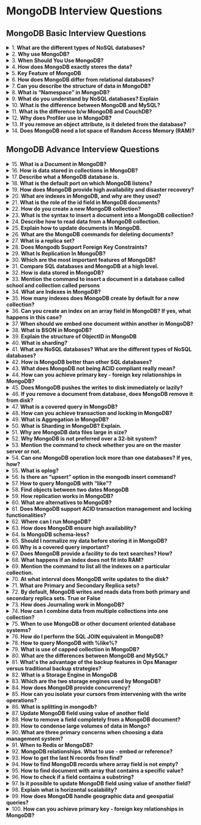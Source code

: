 # MongoDB Interview Questions

## MongoDB Basic Interview Questions


<details>
<summary>
1.<b> What are the different types of NoSQL databases?</b>
</summary>

**NoSQL** is a non-relational DBMS, that does not require a fixed schema, avoids joins, and is easy to scale. The purpose of using a NoSQL database is for distributed data stores with humongous data storage needs. NoSQL is used for Big data and real-time web apps.

**Types of NoSQL Databases:**

1. Document databases
2. Key-value stores
3. Column-oriented databases
4. Graph databases




1. **Document databases:**

A document database stores data in JSON, BSON , or XML documents. In a document database, documents can be nested. Particular elements can be indexed for faster querying.

Documents can be stored and retrieved in a form that is much closer to the data objects used in applications, which means less translation is required to use the data in an application. SQL data must often be assembled and disassembled when moving back and forth between applications and storage.

**Example**: Amazon SimpleDB, CouchDB, MongoDB, Riak, Lotus Notes are popular Document originated DBMS systems.


2. **Key-value Stores**:

Data is stored in key/value pairs. It is designed in such a way to handle lots of data and heavy load. Key-value pair storage databases store data as a hash table where each key is unique, and the value can be a JSON, BLOB(Binary Large Objects), string, etc.

**Example**: of key-value stores are Redis, Voldemort, Riak, and Amazon's DynamoDB.



3. **Column-Oriented Databases**:

Column-oriented databases work on columns and are based on BigTable paper by Google. Every column is treated separately. The values of single column databases are stored contiguously.

They deliver high performance on aggregation queries like SUM, COUNT, AVG, MIN, etc. as the data is readily available in a column.

**Example**: Column-based NoSQL databases are widely used to manage data warehouses, business intelligence, CRM, Library card catalogs, HBase, Cassandra, HBase, Hypertable are examples of a column-based database.


4. **Graph Databases**:

A graph type database stores entities as well the relations amongst those entities. The entity is stored as a node with the relationship as edges. An edge gives a relationship between nodes. Every node and edge has a unique identifier.

Compared to a relational database where tables are loosely connected, a Graph database is a multi-relational in nature. Traversing relationships as fast as they are already captured into the DB, and there is no need to calculate them.

Graph base databases mostly used for social networks, logistics, spatial data.

**Example**: Neo4J, Infinite Graph, OrientDB, FlockDB are some popular graph-based databases.
</details>


<details>
<summary>
2.<b> Why use MongoDB?</b>
</summary>

As a document database, MongoDB makes it easy for developers to store structured or unstructured data. It uses a JSON-like format to store documents. This format directly maps to native objects in most modern programming languages, making it a natural choice for developers, as they don’t need to think about normalizing data. MongoDB can also handle high volume and can scale both vertically or horizontally to accommodate large data loads.
</details>

<details>
<summary>
3.<b> When Should You Use MongoDB?</b>
</summary>

1. Integrating large amounts of diverse data
2. Describing complex data structures that evolve
3. Delivering data in high-performance applications
4. Supporting hybrid and multi-cloud applications
5. Supporting agile development and collaboration
</details>

<details>
<summary>
4.<b> How does MongoDB exactly stores the data?</b>
</summary>

In MongoDB, records are stored as documents in compressed BSON files. The documents can be retrieved directly in JSON format, which has many benefits:

1. It is a natural form to store data.
2. It is human-readable.
3. Structured and unstructured information can be stored in the same document.
4. You can nest JSON to store complex data objects.
5. JSON has a flexible and dynamic schema, so adding fields or leaving a field out is not a problem.
6. Documents map to objects in most popular programming languages.
Most developers find it easy to work with JSON because it is a simple and powerful way to describe and store data.
</details>


<details>
<summary>
5.<b> Key Feature of MongoDB</b>
</summary>

**Key Features**

1. **Flexible Data Model**

 - Employs JSON-like documents (BSON format), facilitating complex data representation, deep nesting, and array structures.
- Provides dynamic schema support, allowing on-the-fly data definition and data types.
- Permits multi-document transactions within a replica set (group of nodes). Sharding extends this to support large distributed systems.

2. **Indexed Queries**
- Offers extensive indexing capabilities, such as single and multi-field support, text, geospatial, and TTL (Time to Live) Indexes for data expiration.
- Gives developers the tools needed to design and optimize query performance.

3. **High Availability & Horizontal Scalability**
- Uses replica sets for data redundancy, ensuring auto-failover in the event of a primary node failure.
- Adopts sharding to distribute data across clusters, facilitating horizontal scaling for large datasets or high-throughput requirements.

4. **Advanced Querying**
- Engages in ad-hoc querying, making it easy to explore and analyze data.
- Provides aggregation pipeline, empowering users to modify and combine data, akin to SQL GROUP BY.
- Specialized query tools like Map-Reduce and Text Search cater to distinctive data processing needs.
5. **Embedded Data Management**
- Encourages a rich, document-based data model where you can embed related data within a single structure.
- This denormalization can enhance read performance and data retrieval simplicity.

6. Rich Tool Suite
- Further augmented by several desktop and web-supported clients, MongoDB Atlas offers a seamless and unified experience for database management.
- Web-based MongoDB Compass handles query optimization and schema design.

**Code Sample: Data Interaction with MongoDB**
Here is the Python code:


```jsx harmony 
from pymongo import MongoClient

client = MongoClient()  # Connects to default address and port
db = client.get_database('mydatabase')

# Insert a record
collection = db.get_collection('mycollection')
inserted_id = collection.insert_one({'key1': 'value1', 'key2': 'value2'}).inserted_id

# Query records
for record in collection.find({'key1': 'value1'}):
    print(record)

# Update record
update_result = collection.update_one({'_id': inserted_id}, {'$set': {'key2': 'new_value'}})
print(f"Modified {update_result.modified_count} records")

# Delete record
delete_result = collection.delete_one({'key1': 'value1'})
print(f"Deleted {delete_result.deleted_count} records")

```
</details>


<details>
<summary>
6.<b> How does MongoDB differ from relational databases?</b>
</summary>

While both MongoDB and relational databases handle data, they do so in fundamentally different ways. Let's explore the key distinctions.


1. **Data Model**

**Relational Databases**
- Use tables with predefined schemas that enforce relationships and data types.
- Often use normalization techniques to minimize data redundancy.

**MongoDB**
- Stores data as flexible, schema-less sets of key-value pairs inside documents.
- Relationships can be represented through embedded documents or referencing via keys, providing more granular control and allowing for a more natural representation of real-world data.

2. **Data Integrity**

**Relational Databases**
- Rely on ACID transactions to ensure data consistency.

**MongoDB**

- Offers ACID guarantees at the document level, though transactions across multiple documents happen within the same cluster to ensure consistency.
- Provides multi-document transactions for more complex operations.

3. **Query Language**

**Relational Databases**

- Use SQL, a declarative query language.

**MongoDB**
- Employs JSON-like queries, which are imperative and resemble the structure of the data it operates on.

4. **Scalability**

**Relational Databases**
- Traditionally use a vertical scaling approach, featuring limits on a single server's resources such as CPU, storage, and memory.
**MongoDB**
- Designed for horizontal scaling, making it easier to handle larger datasets and heavier loads by distributing data across multiple servers. This scalability also supports cloud-based setups.

5. **Performance**

**Relational Databases**
- Can handle complex queries efficiently but might require multiple joins, potentially degrading performance.

**MongoDB**
- Optimized for quick CRUD operations and can efficiently handle large volumes of read and write requests.

6. **Indexing**

**Relational Databases**
- Tables can have a multitude of indexes, which can be a mix of clustered, non-clustered, unique, or composite.

**MongoDB**
- Collections can have several indexes, including single field, compound, and multi-key indexes.

7. **Data Joins**
**Relational Databases**
- Use joins to merge related data from different tables during a query, ensuring data integrity.
**MongoDB**
- Offers embedded documents and manual reference to achieve similar results, but multi-collection joins have performance and scalability considerations.
</details>


<details>
<summary>
7.<b> Can you describe the structure of data in MongoDB?</b>
</summary>

In **MongoDB**, data units are organized into **collections**, which group related `documents`. Each document corresponds to a single record and maps to fields or `key-value pairs.`

**JSON-Like Format**
Data in MongoDB is stored using a `BSON` (Binary JSON) format that can handle a maximum depth of 100 levels. This means a BSON object or element can be a document consisting of up to 100 sub-elements, such as fields or values.

Example: **Nested Document**
Here is a nested document:


```jsx harmony 
{
  "_id": "123",
  "title": "My Blog Post",
  "author": {
    "name": "John Doe",
    "bio": "Tech enthusiast"
  },
  "comments": [
    {
      "user": "Alice",
      "text": "Great post"
    },
    {
      "user": "Bob",
      "text": "A bit lengthy!"
    }
  ]
}

```

In the example above, the "author" field is an embedded document (or sub-document), and the "comments" field is an array of documents.

**Key Features**

**Ad-Hoc Schema:** Documents in a collection don't need to have the same fields, providing schema flexibility.

**Atomicity at the Document Level**: The ACID properties (Atomicity, Consistency, Isolation, Durability) of a transaction, which guarantee that the modifications are successful or unsuccessful as a unit of work.

**Index Support**: Increases query performance.

**Support for Embedded Data**: You can nest documents and arrays.

**Reference Resolution**: It allows for processing references across documents. If a referenced document is modified or deleted, any reference to it from another document also needs to be updated or deleted in a multi-step atomic operation.

**Sharding and Replication**: For horizontal scaling and high availability.


**Data Model Considerations**

**One-to-One**: Typically achieved with embedded documents.

**One-to-Many (Parent-Child)**: This can be modelled using embedded documents in the parent.

**One-to-Many (Referenced)**: Achieved through referencing, where several documents contain a field referencing a single document. For better efficiency with frequent updates, consider referencing.

**Many-to-Many**: Modeled similarly to "One-to-Many" relationships.

`You should avoid using`  “repeatable patterns”, such as storing data in separate arrays or collections, to ensure smooth data manipulation and effective query operations.

For example, using separate collections for similar types of data based on a category like "users" and "admins" instead of a single "roles" array with multiple documents.

The above best practice example prevents `data redundancy` and ensures `consistency` between similar documents. Redundant storage or separating non-redundant data can lead to inconsistencies and increase the effort required for maintenance.
</details>


<details>
<summary>
8.<b> What is “Namespace” in MongoDB?</b>
</summary>

MongoDB stores BSON (Binary Interchange and Structure Object Notation) objects in the collection. The concatenation of the collection name and database name is called a namespace
</details>


<details>
<summary>
9.<b>  What do you understand by NoSQL databases? Explain</b>
</summary>

At the present time, the internet is loaded with big data, big users, big complexity etc. and also becoming more complex day by day. NoSQL is answer of all these problems; It is not a traditional database management system, not even a relational database management system (RDBMS). NoSQL stands for “Not Only SQL”. NoSQL is a type of database that can handle and sort all type of unstructured, messy and complicated data. It is just a new way to think about the database.

</details>


<details>
<summary>
10.<b> What is the difference between MongoDB and MySQL? </b>
</summary>
Although MongoDB and MySQL both are free and open source databases, there is a lot of difference between them in the term of data representation, relationship, transaction, querying data, schema design and definition, performance speed, normalization and many more. To compare MySQL with MongoDB is like a comparison between Relational and Non-relational databases.

</details>


<details>
<summary>
11.<b> What is the difference b/w MongoDB and CouchDB?</b>
</summary>

MongoDB and CouchDB both are the great example of open source NoSQL database. Both are document oriented databases. Although both stores data but there is a lot of difference between them in terms of implementation of their data models, interfaces, object storage and replication methods etc.
</details>


<details>
<summary>
12.<b> Why does Profiler use in MongoDB?</b>
</summary>

MongoDB uses a database profiler to perform characteristics of each operation against the database. You can use a profiler to find queries and write operations

</details>


<details>
<summary>
13.<b>  If you remove an object attribute, is it deleted from the database?</b>
</summary>

 Yes, it be. Remove the attribute and then re-save () the object.
</details>



<details>
<summary>
14.<b> Does MongoDB need a lot space of Random Access Memory (RAM)?</b>
</summary>

No. MongoDB can be run on small free space of RAM
</details>

## MongoDB Advance Interview Questions

<details>
<summary>
15.<b> What is a Document in MongoDB?</b>
</summary>

In MongoDB, a `document` is the basic data storage unit. It's a JSON-like structure that stores data in key-value pairs known as fields.

**Document Structure**

Each document:

- Is a top-level entity, analogous to a row in a relational database.
- Is composed of field-and-value pairs, where the value can be a variety of data types, including arrays or sub-documents.
- Has a unique _id or primary key that is indexed for fast lookups.

Here is the document structure:


```jsx harmony 
{
  "_id": 1,
  "name": "John Doe",
  "age": 30,
  "email": "john.doe@email.com",
  "address": {
    "city": "Example",
    "zip": "12345"
  },
  "hobbies": ["golf", "reading"]
}

```

**Collections**
Documents are grouped into `collections`. Each collection acts as a container with a unique namespace within a database. Collections don't enforce a predefined schema, which allows for flexibility in data modeling.

**Key Advantages**

1. **Flexibility**: Documents can be tailored to the specific data needs of the application without adherence to a rigid schema.

2. **Data Locality**: Related data, like a user's profile and their posts, can be stored in one document, enhancing performance by minimizing lookups.

3. **JSON Familiarity**: Documents, being JSON-like, enable easier transitions between application objects and database entities.

4. **Indexing**: Fields within documents can be indexed, streamlining search operations.

5. **Transaction Support**: Modern versions of MongoDB offer ACID-compliant, multi-document transactions that ensure data consistency.

**Example Use Case**
Consider an online library. Instead of having separate tables for users, books, and checkouts as in a relational database, you could store all the pertinent data about a user, including their checked-out books, in a `single document` within a `users` collection:


```jsx harmony 
{
  "_id": 1,
  "name": "John Doe",
  "email": "john.doe@email.com",
  "address": { "city": "Example", "zip": "12345" },
  "checkedOutBooks": [
    { "bookId": 101, "dueDate": "2022-02-28" },
    { "bookId": 204, "dueDate": "2022-03-15" }
  ]
}

```


This approach enables swift retrieval of all pertinent user information in one go.

**Considerations**

**Atomicity**: While single-document operations are atomic by default in MongoDB, transactions and atomicity guarantee apply to multi-document operations primarily.
**Size Limitations**: Documents can't exceed 16MB in size. In most cases, this limit should not be a practical concern.

</details>


<details>
<summary>
16.<b> How is data stored in collections in MongoDB?</b>
</summary>

In **MongoDB**, data is stored in `types of collections`, ensuring flexibility and efficiency in data modeling.

**Collection Basics**

- Collections are the primary data storage structures in MongoDB, akin to tables in relational databases.
- They are schema-less, meaning that documents within a collection can have varying structures. This offers superior flexibility, while still allowing for structure validation through the use of JSON schema.
**Documents**

- Documents serve as the unit of data storage in MongoDB. These are akin to rows in relational databases or objects in languages such as JavaScript.
- Documents are represented in BSON (Binary JSON) format, a binary representation closely mirroring JSON's attribute-value data model.

**Data Organization Hierarchy**

- Data in MongoDB is organized in a hierarchical structure, with each database having one or more collections, each of which stores multiple documents, all of which can possess distinct structures.

**Key Data Principles**
- MongoDB collections are designed to optimize data access rather than just serving as containers.
- To maximize efficiency, it's crucial to design collections that cater to common query patterns.

**Types of Database Collections**

- By understanding the nuances of each collection type, you can better customize your MongoDB system to cater to specific use-cases and performance requirements.
###### AJAX Comments

- To effectively and iteratively store and manage comments, the AJAX Comments feature is engineered to provide a blend of flexibility and ease of access.
- It leverages JSON-like documents and the native power of MongoDB, such as rich indexing for efficient interactions.
###### Newsfeed Posts

- Tailored for sequential, feed-like content, such as posts from a social media platform or a messaging app.
- It benefits greatly from the ordered nature of BSON documents, making sure newer posts are easy to fetch.
###### User Profiles

- Focusing on user-defined, diverse, and possibly unstructured details, the User Profile collection is an ideal repository for self-descriptive user profiles.
- The flexibility of schema allows for comprehensive storage with minimal overhead.

###### Metadata

- For persistent and global configurations, the Metadata collection provides a secure space to cache system information.
###### Product Catalog

- Bolsters browsing and shopping activities by housing consistent, structured details related to products or services on offer.
- This attention to consistency helps in easy data retrieval and optimized user experiences.

###### Logging
- Ideally suited to record system interactions and debugging info, the Logging collection maintains an organized trail of system activity, nurturing a culture of informed decision-making.

</details>

<details>
<summary>
17.<b> Describe what a MongoDB database is.</b>
</summary>

A `MongoDB database` is a document-oriented, NoSQL database consisting of collections, each of which in turn comprise documents.

**Core Concepts**

1. **Collection**
A collection is a grouping of MongoDB documents. A collection is the equivalent of a table in a relational database.
Advantages of Using Collections:

**Flexibility**: Each document in a collection can have its own set of fields. Structural changes are easier to manage than in traditional, rigid SQL tables.
**Scalability**: Collections can be distributed across multiple servers or clusters to handle large data volumes.

2. **Document**
Synonymous with a record, a `document` is the main data storage unit in MongoDB. It is a set of key-value pairs.

- Key: The field name
- Value: The data

**Document-Key Pairs**:
- Each document maintains a unique ID, known as the object ID which is autogenerated. This ensures every document is distinct.
- Unlike SQL databases where each row of a table follows the same schema, a document can be more fluid, accommodating fields as required.
Considerations When Choosing the Level of Normalization:

**Optimized Reads**: Normalization into separate collections may be beneficial if there are large amounts of data that might not always have to be fetched.

**Batch Inserts and Updates**: Denormalization often leads to simpler write operations. If there will be a lot of changes or inserts, denormalization can be more efficient.

**Atomicity**: When data that belongs together is split into different collections, ensuring atomicity can become difficult.

3. **Field**
A `field` is a single piece of data within a document. It's synonymous with a database column.

**Field Type**: MongoDB supports multiple field types, including arrays.

**Limit on Nested Fields**: Documents can be nested, which is like being able to have sub-documents within a main document. However, there is a depth limitation: you can't embed documents endlessly.

**Schema**
MongoDB is often regarded as `schema-less`, but a more accurate description is that it's `flexible`. While documents within a single collection can have different fields, a robust schema design process is still essential.

Adapting to Evolving Schemas:

**Versioning**: Managed schema changes and versioning in the application layer.

**Schema Validation**: Introduced in MongoDB 3.2, this feature allows for the application of structural rules to documents.

**Education and Training**: Properly educating developers on the use of a database can minimize potential misuse of its flexibility.

**Use of Techniques to Ensure Data Integrity**: Techniques such as double-entry bookkeeping can assure data accuracy, especially when dealing with multiple, occasionally outdated records.

**M**odeling vs. Tuning Approaches
**Normalization**: Seeks to reduce redundancy and improve data consistency.

**Denormalization**: Emphasizes performance gains. Redundancies are knowingly introduced for optimized and rapid reads.

**Use Cases Dictate**: Neither is definitively superior; their suitability depends on the specific use case.


</details>


<details>
<summary>
18.<b> What is the default port on which MongoDB listens?</b>
</summary>

The default `port number` for MongoDB is `27017`. While it is possible to run multiple instances of MongoDB on the same machine, each instance must have its unique port number to ensure they don't conflict.
</details>


<details>
<summary>
19.<b> How does MongoDB provide high availability and disaster recovery?</b>
</summary>

`MongoDB` ensures high availability and disaster recovery through a robust data architecture and a distributed system model. It integrates various mechanisms to maintain data integrity, uptime assurances, and data redundancy.

**Key Components**

1. **Replica Sets**: These are clusters of MongoDB nodes that use automatic failover to maintain data consistency.

2. **WiredTiger Storage Engine**: It powers numerous features including data durability, in-memory storage, and compression.

3. **Oplog**: Short for "operations log", it records all write operations in an append-only manner.

4. **Write Concerns**: These are rules that determine the level of acknowledgment required for write operations.

5. **Read Preferences**: They define which nodes in a cluster can satisfy read operations.

6. **Data Centers**: Hardware resilience can be achieved by distributing nodes across multiple data centers.

7. **Backups and Restores**: MongoDB offers built-in mechanisms to backup and restore data, further aiding in disaster recovery.

8. **Monitoring Tools**: For performance tracking and potential issue detection.

9. **Technology Agnostic**: Can deploy on multi-cloud, hybrid and on-premises architectures.

**Data Recovery Modes**

1. **Restore**: Achieved through the backup of data when the config server is the only component that is active and accurate. This method doesn't consider data changes made after the backup was captured.

2. **Oplog Replays**: This involves using oplogs that track changes, ensuring that even after a cluster restart, any missed transactions are reinstated.

3. **Snapshotting**: It is a consistent snapshot of data across the nodes in the replica set.

**Code Example: Write Concerns and Oplog**
Here is the Python code:

```jsx harmony
# Import the MongoClient class from pymongo.
from pymongo import MongoClient

# Establish connection to the MongoDB server using MongoClient.
client = MongoClient('mongodb://localhost:27017/')

# Assign the test database to a variable
db = client.test

# Assign the collection within the test database to a variable
collection = db.test_collection

# Insert a document into the collection and set the write concern to 'majority'
result = collection.insert_one({'test_key': 'test_value'}, write_concern={'w': 'majority'})

# Fetch the oplog entry associated with the insert operation.
oplog_cursor = db.local.oplog.rs.find({'ns': 'test.test_collection', 'op': 'i'})

# Access the result and compare the count to ensure the operation was recorded in the oplog.
operation_count = oplog_cursor.count()
```
**Recommendations**
- Employ consistent and comprehensive backup strategies in conjunction with multi-faceted recovery plans.

</details>


<details>
<summary>
20.<b> What are indexes in MongoDB, and why are they used?</b>
</summary>

`Indexes` are employed in `MongoDB` to optimize database queries by providing faster access to data. Without indexes, MongoDB performs full collection scans.

**Common Types of Indexes in MongoDB**

- **Single Field Index**: The most basic form of index.
- **Compound Index**: Generated across multiple fields; used for queries involving these fields.
- **Multikey Index**: Specially designed for arrays or embedded documents.

Batch Insert Operations on an Indexed Collection Describe any performance bottlenecks you anticipate.

- **Text Index**: Suited for text searches, often leveraging stemming and stop words.
Unique Explain in which situations it's beneficial to manage a unique index. Discard icon GEO Index Describe the purpose of this index type and the type of queries it can optimize.

- **TTL (Time-to-Live) Index**: Deletes documents after a specified duration, suitable for logs and cached data.

**Common Performance Bottlenecks with Indexes**
**Index Overuse**: Too many indexes can degrade write performance.

**Index Size**: Larger indexes consume more RAM and might slow down read and write operations.

**Index Inefficiency**: Inaccurate or non-selective index usage can render them ineffective.

**Write Penalties**: Indexes incur an overhead during writes, impacting their efficiency in write-heavy systems.

**Index Maintenance**: Regular maintenance, like rebuilding or reorganizing indexes, is often necessary.

**Workload Misalignment**: An index might not be beneficial if it's not aligned with the actual query workload.

Make sure to keep the indexes required and remove any unnecessary ones.
</details>


<details>
<summary>
21.<b> What is the role of the id field in MongoDB documents?</b>
</summary>

The `_id` Field in MongoDB serves as a `primary key` and provides several key functionalities:

**Uniqueness Guarantee**: Each document must have a unique `_id`, which ensures data integrity.

**Automatic Indexing**: Automated indexing based on `_id` enhances query efficiency.

**Inherent Timestamp**: The _id can have an embedded timestamp, useful for time-based operations.

For instance, with an `ObjectId`, the first 8 characters represent a 4 byte timestamp:

timestamp = substr(ObjectId,0,8)

**Concurrency Control**: If multiple write operations with the same `_id` occur simultaneously, MongoDB uses a technique called `last-write wins` to manage the conflict:

The document with the most recent `_id` value, or timestamp if using an ObjectId, supersedes the others.

**Modify and Return**: When executing an operation to insert a new document or find & modify an existing one, you can request to return the modified document and its `_id`.

**ObjectId vs. Custom _id**
While MongoDB provides **automatic ObjectId** generation, documents can also use custom values.

**Custom Representations**: Unleash flexibility by using custom strings, numbers, or other valid BSON types for the _id field.

**Controlled Uniformity**: Design your own _id strategy to align with data, such as employing natural keys for documents originating from specific, external sources.

**Migrate with Care**: Once an application is live, altering the structure can be intricate. Transition plans are vital for a seamless shift.

**Custom Indexing**: Managing an index on a uniquely generated custom _id turns the data into a compact, high-throughput structure.

**Schema Design and the _id Field**
The choice between automatic ObjectId and custom `_id` values links back to the `intended data model, data access patterns`, and specific `domain requirements`.

While using the automatic ObjectId brings about benefits like `ease of use` and `embedded timestamp`, custom `_id` generation provides finer control and helps in scenarios where a specific data structure is favored or where external data sources need to be integrated.
</details>


<details>
<summary>
22.<b>  How do you create a new MongoDB collection?</b>
</summary>

The process for creating a new collection in MongoDB is simple and instantaneous.

**Benefits of Instantaneous Creation**
- MongoDB collections are schemaless, leading to immediate collection creation.
- Document structure and content drive schema design.
- No predefined schema requirements allow for dynamic, evolving data models.

**Steps to Create a Collection**

1. **Select the Database**: Ensure you are connected to the intended database for the collection's creation. Switch to the desired database using use in the mongo shell or select the database programmatically in your driver's API.

2. **Perform a Write Operation**: The new collection is created the moment you execute a write operation such as insert, update, or save.

3. **Check Collection Existence (Optional)**: While not necessary for the creation process, you can verify the collection is created using the listCollections method.


</details>


<details>
<summary>
23.<b> What is the syntax to insert a document into a MongoDB collection?</b>
</summary>

To `insert a document` into a **MongoDB collection**, you can use the `insertOne()` method, which accepts the document as an argument:

```jsx harmony 
db.collectionName.insertOne({
  key1: "value1",
  key2: 2,
  key3: [1, 2, 3],
  key4: { nestedKey: "nestedValue" }
});

```

Alternatively, you can use the `insertOne()` method, supply an array of documents with `insertMany()`:

```jsx harmony 

db.collectionName.insertMany([
  { key: "value1" },
  { key: "value2" }
]);
```
</details>


<details>
<summary>
24.<b>  Describe how to read data from a MongoDB collection.</b>
</summary>

To `read` data from a `MongoDB collection`, you use the `find` method with various options for querying and data manipulation.

**Key Methods**

**find**(filter, projection): Retrieves documents based on filter conditions. You can specify which fields to include or exclude in the result (projection).
**findOne**(filter, projection): Similar to find but retrieves only the first matching document.
**distinct**(field, filter): Returns a list of distinct values for a specific field, optionally filtered.

**Query Operators**
- **Comparison**: $eq, $gt, $lt, $in, $nin, etc.
- **Logical**: $and, $or, $not, $nor, etc.
- **Element**: $exists, $type
- **Evaluation**: $regex, $mod, $text
- **Geospatial**: $geoNear, $geoWithin, etc.

**Aggregation**
MongoDB also provides the `aggregation framework` for complex operations, using a pipeline of various stages like `match`, `group`, `sort`, `limit`, etc.

**Example: Basic Find Query**
Here is a Python code:

```jsx harmony 

import pymongo

client = pymongo.MongoClient("mongodb://localhost:27017/")
db = client["mydatabase"]
collection = db["mycollection"]

# Retrieve all documents
all_documents = collection.find()

# Alternatively, you can iterate through the cursor:
for doc in all_documents:
    print(doc)
```

**Example: Querying with Filters**
Here is a Python code:

```jsx harmony 
# Let's say we have the following documents in the collection:
# [{
#    "name": "John",
#    "age": 30,
#    "country": "USA"
#  },
#  {
#    "name": "Jane",
#    "age": 25,
#    "country": "Canada"
# }]

# Retrieve documents where the name is "John"
john_doc = collection.find_one({"name": "John"})
print(john_doc)  # Output: {"name": "John", "age": 30, "country": "USA"}

# Retrieve documents where age is greater than or equal to 25 and from country "USA"
filter_criteria = {"age": {"$gte": 25}, "country": "USA"}
docs_matching_criteria = collection.find(filter_criteria)
for doc in docs_matching_criteria:
    print(doc)
    # Output: {"name": "John", "age": 30, "country": "USA"}
```

**Projection**
`Projection` helps control the fields returned. It uses a dictionary where fields to include are marked with 1, and those to exclude with 0.

For instance, {"name": 1, "age": 1, "_id": 0} only includes name and age while excluding _id:

Here is a Python code:

```jsx harmony 

# Retrieve the name and age fields, ignoring the _id field
docs_with_limited_fields = collection.find({}, {"name": 1, "age": 1, "_id": 0})
for doc in docs_with_limited_fields:
    print(doc)
    # Output: {"name": "John", "age": 30}
    #         {"name": "Jane", "age": 25}
```

**Sort, Skip, and Limit**
`sort`, `skip`, and `limit` help in reordering, pagination, and limiting the result size.

Here is a Python code:

```jsx harmony 
# Sort all documents by age in descending order
documents_sorted_by_age = collection.find().sort("age", -1)

# Skip the first two documents and retrieve the rest
documents_after_skipping = collection.find().skip(2)

# Limit the number of documents returned to 3
limited_documents = collection.find().limit(3)
```

**Distinct Values**

Here is a Python code:

```jsx harmony 

# Suppose, the collection has a "country" field for each document

# Get a list of distinct countries
distinct_countries = collection.distinct("country")
print(distinct_countries)  # Output: ["USA", "Canada"]
```

**Indexes**
Indexes improve read performance. Ensure to use appropriate indexes for frequent and complex queries to speed up data retrieval. If the queries differ from the indexing pattern or if the collection is small, the gain from indexing might be insignificant, or it could even affect the write performance of the database. Choose an indexing strategy based on your data and usage patterns.

For example, if you frequently query documents based on their "country" field, consider creating an index on that field:

Here is a Python, PyMongo code:

```jsx harmony 

collection.create_index("country")
```

This would make lookups based on the "country" field more efficient.


</details>


<details>
<summary>
25.<b> Explain how to update documents in MongoDB.</b>
</summary>

`MongoDB` offers several ways to update documents (equivalent to SQL's "rows"). Let’s look at the most common methods.

**Update Methods**

**Replace**: Entire document is updated. This is the closest equivalence to SQL's UPDATE statement.
**Update**: For selective field updates, you use $set, $inc, $push, $unset, and more. This resembles SQL's UPDATE with selective column updates.

***Replace & Update in MongoDB***

###### Top-Down Approach Using Replace

**Method**: db.collectionName.updateOne()

**Code**:

```jsx harmony 
db.collectionName.updateOne(
    {"name": "John Doe"},
    {$set: {"age": 30}}
);
```

**Use-Case**: When replacing an entire document isn't needed. For example, when changing a user's email address.

**Bottom-Up Approach Using Update + $set**
**Method**: db.collectionName.replaceOne()

**Code**:

```jsx harmony 

db.collectionName.replaceOne(
    {"name": "John Doe"},
    {"name": "John Doe", "age": 30}
);
```

**Use-Case**: When an entire document needs updating or replacing, such as a product detail or a user’s information.
</details>


<details>
<summary>
26.<b> What are the MongoDB commands for deleting documents?</b>
</summary>

MongoDB offers several methods for deleting documents.

**Deletion Methods in MongoDB**
1. **deleteOne()**: Deletes the first matched document.
2. **deleteMany()**: Removes all matching documents.
3. **remove()**: Legacy function; use deleteOne() or deleteMany() instead.

**General Syntax**

- For `deleteOne()`, the syntax is:

**db.collection.deleteOne({filter}, {options})**

- For `deleteMany()`, the syntax is:

`db.collection.deleteMany({filter}, {options})`

**Code Example: Deleting One or Many**
Here is the MongoDB shell script:

```jsx harmony 
// Connect to the database
use myDB;

// Delete a single document from 'myCollection'
db.myCollection.deleteOne({ name: "Document1" });

// Delete all documents from 'myCollection' with the condition 'age' greater than 25
db.myCollection.deleteMany({ age: { $gt: 25 } });

```
</details>

<details>
<summary>
27.<b> What is a replica set?</b>
</summary>
It is a group of mongo instances that maintain same data set. Replica sets provide redundancy and high availability, and are the basis for all production deployments.
</details>


<details>
<summary>
28.<b> Does Mongodb Support Foreign Key Constraints?</b>
</summary>

No. MongoDB does not support such relationships. The database does not apply any constraints to the system (i.e.: foreign key constraints), so there are no "cascading deletes" or "cascading updates". Basically, in a NoSQL database it is up to you to decide how to organise the data and its relations if there are any.
</details>


<details>
<summary>
29.<b> What Is Replication In MongoDB?</b>
</summary>

Replication is the process of synchronizing data across multiple servers. Replication provides redundancy and increases data availability. With multiple copies of data on different database servers, replication protects a database from the loss of a single server. Replication also allows you to recover from hardware failure and service interruptions
</details>


<details>
<summary>
30.<b>  Which are the most important features of MongoDB?</b>
</summary>

- Flexible data model in form of documents
- Agile and highly scalable database
- Faster than traditional databases
- Expressive query language
</details>


<details>
<summary>
31.<b> Compare SQL databases and MongoDB at a high level.</b>
</summary>

SQL databases store data in form of tables, rows, columns and records. This data is stored in a pre-defined data model which is not very much flexible for today's real-world highly growing applications. MongoDB in contrast uses a flexible structure which can be easily modified and extended.
</details>


<details>
<summary>
32.<b> How is data stored in MongoDB?</b>
</summary>

**Data in MongoDB is stored in BSON documents** – JSON-style data structures. Documents contain one or more fields, and each field contains a value of a specific data type, including arrays, binary data and sub-documents. Documents that tend to share a similar structure are organized as collections. It may be helpful to think of documents as analogous to rows in a relational database, fields as similar to columns, and collections as similar to tables.

**The advantages of using documents are:**

- Documents (i.e. objects) correspond to native data types in many programming languages.
- Embedded documents and arrays reduce need for expensive joins.
- Dynamic schema supports fluent polymorphism.
</details>


<details>
<summary>
33.<b> Mention the command to insert a document in a database called school and collection called persons</b>
</summary>

```jsx harmony 
use school;
db.persons.insert( { name: "kadhir", dept: "CSE" } )
```
</details>


<details>
<summary>
34.<b> What are Indexes in MongoDB?</b>
</summary>

Indexes support the efficient execution of queries in MongoDB. Without indexes, MongoDB must perform a collection scan, i.e. scan every document in a collection, to select those documents that match the query statement. If an appropriate index exists for a query, MongoDB can use the index to limit the number of documents it must inspect.
</details>



<details>
<summary>
35.<b> How many indexes does MongoDB create by default for a new collection? </b>
</summary>

By default, MongoDB created the _id collection for every collection.
</details>



<details>
<summary>
36.<b> Can you create an index on an array field in MongoDB? If yes, what happens in this case?</b>
</summary>

Yes. An array field can be indexed in MongoDB. In this case, MongoDB would index each value of the array so you can query for individual items:

```jsx harmony 
> db.col1.save({'colors': ['red','blue']})
> db.col1.ensureIndex({'colors':1})

> db.col1.find({'colors': 'red'})
{ "_id" : ObjectId("4ccc78f97cf9bdc2a2e54ee9"), "colors" : [ "red", "blue" ] }
> db.col1.find({'colors': 'blue'})
{ "_id" : ObjectId("4ccc78f97cf9bdc2a2e54ee9"), "colors" : [ "red", "blue" ] }
```
</details>



<details>
<summary>
37.<b> When should we embed one document within another in MongoDB?</b>
</summary>

You should consider embedding documents for:

- contains relationships between entities
- One-to-many relationships
- Performance reasons
</details>



<details>
<summary>
38.<b> What is BSON in MongoDB?</b>
</summary>

`BSON` is a binary serialization format used to store documents and make remote procedure calls in MongoDB. BSON extends the JSON model to provide additional data types, ordered fields, and to be efficient for encoding and decoding within different languages.
</details>



<details>
<summary>
39.<b> Explain the structure of ObjectID in MongoDB</b>
</summary>

`ObjectIds` are small, likely unique, fast to generate, and ordered. ObjectId values consist of 12 bytes, where the first four bytes are a timestamp that reflect the ObjectId’s creation. Specifically:

- a 4-byte value representing the seconds since the Unix epoch,
- a 5-byte random value, and
- a 3-byte counter, starting with a random value. In MongoDB, each document stored in a collection requires a unique _id field that acts as a primary key. If an inserted document omits the _id field, the MongoDB driver automatically generates an ObjectId for the _id field.
</details>



<details>
<summary>
40.<b> What is sharding?</b>
</summary>

Sharding means to store the data on the multiple machines.
</details>



<details>
<summary>
41.<b> What are NoSQL databases? What are the different types of NoSQL databases? </b>
</summary>

 A `NoSQL database` provides a mechanism for storage and retrieval of data that is modeled in means other than the tabular relations used in relational databases (like SQL, Oracle, etc.).

**Types of NoSQL databases**:

- Document Oriented
- Key Value
- Graph
- Column Oriented

</details>



<details>
<summary>
42.<b> How is MongoDB better than other SQL databases?</b>
</summary>

 MongoDB allows a highly flexible and scalable document structure. For e.g. one data document in MongoDB can have five columns and the other one in the same collection can have ten columns. Also, MongoDB database are faster as compared to SQL databases due to efficient indexing and storage techniques.
</details>



<details>
<summary>
43.<b> What does MongoDB not being ACID compliant really mean? </b>
</summary>

It's actually not correct that MongoDB is not ACID-compliant. On the contrary, MongoDB is ACID-compilant at the document level.

Any update to a single document is

- **Atomic**: it either fully completes or it does not
- **Consistent**: no reader will see a "partially applied" update
- **Isolated**: again, no reader will see a "dirty" read
- **Durable**: (with the appropriate write concern)
What MongoDB doesn't have is transactions - that is, multiple-document updates that can be rolled back and are ACID-compliant.

Multi-document transactions, scheduled for MongoDB 4.0 in Summer 2018*, will feel just like the transactions developers are familiar with from relational databases – multi-statement, similar syntax, and easy to add to any application.
</details>



<details>
<summary>
44.<b> How can you achieve primary key - foreign key relationships in MongoDB?</b>
</summary>

By default MongoDB does not support such primary key - foreign key relationships. However, we can achieve this concept by embedding one document inside another (aka subdocuments). Foe e.g. an address document can be embedded inside customer document.
</details>



<details>
<summary>
45.<b> Does MongoDB pushes the writes to disk immediately or lazily?</b>
</summary>

MongoDB pushes the data to disk lazily. It updates the immediately written to the journal but writing the data from journal to disk happens lazily.

</details>



<details>
<summary>
46.<b> If you remove a document from database, does MongoDB remove it from disk?</b>
</summary>

Yes. Removing a document from database removes it from disk too
</details>



<details>
<summary>
47.<b> What is a covered query in MongoDB? </b>
</summary>

A covered query is the one in which:

- fields used in the query are part of an index used in the query, and
- the fields returned in the results are in the same index
</details>



<details>
<summary>
48.<b> How can you achieve transaction and locking in MongoDB? </b>
</summary>

To achieve concepts of transaction and locking in MongoDB, we can use the nesting of documents, also called embedded (or sub) documents. MongoDB supports atomic operations within a single document.

</details>



<details>
<summary>
49.<b> What is Aggregation in MongoDB?</b>
</summary>

Aggregations operations process data records and return computed results. Aggregation operations group values from multiple documents together, and can perform a variety of operations on the grouped data to return a single result. MongoDB provides three ways to perform aggregation:

- the aggregation pipeline,
- the map-reduce function,
- and single purpose aggregation methods and commands.
</details>



<details>
<summary>
50.<b> What is Sharding in MongoDB? Explain.</b>
</summary>

Sharding is a method for storing data across multiple machines. MongoDB uses sharding to support deployments with very large data sets and high throughput operations

</details>



<details>
<summary>
51.<b> Why are MongoDB data files large in size? </b>
</summary>

MongoDB preallocates data files to reserve space and avoid file system fragmentation when you setup the server.
</details>



<details>
<summary>
52.<b> Why MongoDB is not preferred over a 32-bit system? </b>
</summary>

When running a 32-bit build of MongoDB, the total storage size for the server, including data and indexes, is 2 gigabytes. For this reason, do not deploy MongoDB to production on 32-bit machines.

If you're running a 64-bit build of MongoDB, there's virtually no limit to storage size.
</details>



<details>
<summary>
53.<b> Mention the command to check whether you are on the master server or not.</b>
</summary>

```jsx harmony 
db.isMaster()
```
</details>



<details>
<summary>
54.<b> Can one MongoDB operation lock more than one databases? If yes, how?</b>
</summary>

Yes. Operations like `copyDatabase()`, `repairDatabase()`, etc. can lock more than one databases involved.
</details>



<details>
<summary>
55.<b> What is oplog? </b>
</summary>

The `oplog` (operations log) is a special capped collection that keeps a rolling record of all operations that modify the data stored in your databases. MongoDB applies database operations on the primary and then records the operations on the primary’s oplog. The secondary members then copy and apply these operations in an asynchronous process.
</details>



<details>
<summary>
56.<b> Is there an “upsert” option in the mongodb insert command?</b>
</summary>

Since upsert is defined as operation that creates a new document when no document matches the query criteria there is no place for upserts in insert command. It is an option for the update command.

```jsx harmony 
db.collection.update(query, update, {upsert: true})

```
</details>


<details>
<summary>
57.<b> How to query MongoDB with “like”?</b>
</summary>

I want to query something as SQL's like query:

```jsx harmony 
select * 
from users 
where name like '%m%'
```

How to do the same in MongoDB?

```jsx harmony 
db.users.find({"name": /.*m.*/})
// or
db.users.find({"name": /m/})
```

You're looking for something that contains "m" somewhere (SQL's '%' operator is equivalent to Regexp's '.*'), not something that has "m" anchored to the beginning of the string.
</details>



<details>
<summary>
58.<b>  Find objects between two dates MongoDB</b>
</summary>

```jsx harmony 
db.CollectionName.find({"whenCreated": {
    '$gte': ISODate("2018-03-06T13:10:40.294Z"),
    '$lt': ISODate("2018-05-06T13:10:40.294Z")
}});

```
</details>



<details>
<summary>
59.<b> How replication works in MongoDB?</b>
</summary>

A `replica` set consists of a primary node and a secondary node too. With the help of a replica set, all the data from primary node to the secondary node replicates. Replication is a process of synchronizing the data. Replication provides redundancy and it also increases the availability of data with the help of multiple copies of data on the different database server. It also protects the database from the loss of a single server.
</details>



<details>
<summary>
60.<b> What are alternatives to MongoDB?</b>
</summary>

Cassandra, CouchDB, Redis, Riak, Hbase are a few good alternatives.
</details>



<details>
<summary>
61.<b> Does MongoDB support ACID transaction management and locking functionalities?</b>
</summary>

ACID stands that any update is:

- **Atomic**: it either fully completes or it does not
- **Consistent**: no reader will see a "partially applied" update
- **Isolated**: no reader will see a "dirty" read
- **Durable**: (with the appropriate write concern)
Historically MongoDB does not support default multi-document ACID transactions (multiple-document updates that can be rolled back and are ACID-compliant). However, MongoDB provides atomic operation on a single document. MongoDB 4.0 `will add support for multi-document transactions`, making it the only database to combine the speed, flexibility, and power of the document model with ACID data integrity guarantees.
</details>



<details>
<summary>
62.<b> Where can I run MongoDB? </b>
</summary>

MongoDB can be run anywhere, providing you complete freedom from platform lock-in.

MongoDB Atlas provides you with a complete, pay-as-you-go fully managed service for MongoDB in AWS, Azure, and Google Cloud Platform.

You can download MongoDB and run it yourself anywhere. MongoDB Ops Manager is the best way to run MongoDB on your own infrastructure – whether that lives on-premise or in a public cloud – making it fast and easy for operations teams to deploy, monitor, backup and scale MongoDB. Many of the capabilities of Ops Manager are also available in the MongoDB Cloud Manager service.
</details>



<details>
<summary>
63.<b> How does MongoDB ensure high availability?</b>
</summary>

MongoDB automatically maintains replica sets, multiple copies of data that are distributed across servers, racks and data centers. Replica sets help prevent database downtime using native replication and automatic failover.

A replica set consists of multiple replica set members. At any given time one member acts as the primary member, and the other members act as secondary members. If the primary member fails for any reason (e.g., hardware failure), one of the secondary members is automatically elected to primary and begins to process all reads and writes.


</details>



<details>
<summary>
64.<b> Is MongoDB schema-less?</b>
</summary>

No. In MongoDB schema design is still important. MongoDB's document model does, however, employ a different schema paradigm than traditional relational databases.

In MongoDB, documents are self-describing; there is no central catalog where schemas are declared and maintained. The schema can vary across documents, and the schema can evolve quickly without requiring the modification of existing data.

MongoDB's dynamic schema also makes it easier to represent semi-structured and polymorphic data, as documents do not all need to have exactly the same fields. For example, a collection of financial trading positions might have positions that are equity positions, and some that are bonds, and some that are cash. All may have some fields in common, but some fields ('ticker', “number_of_shares”) do not apply to all position types.
</details>



<details>
<summary>
65.<b> Should I normalize my data before storing it in MongoDB?</b>
</summary>

It depends from your goals. Normalization will provide an update efficient data representation. Denormalization will make `data reading` efficient.

In general, use embedded data models (denormalization) when:

- you have “contains” relationships between entities.
- you have one-to-many relationships between entities. In these relationships the “many” or child documents always appear with or are viewed in the context of the “one” or parent documents.
In general, use normalized data models:

- when embedding would result in duplication of data but would not provide sufficient read performance advantages to outweigh the implications of the duplication.
- to represent more complex many-to-many relationships.
- to model large hierarchical data sets.
Also normalizing your data like you would with a relational database is usually not a good idea in MongoDB. Normalization in relational databases is only feasible under the premise that JOINs between tables are relatively cheap. The $lookup aggregation operator provides some limited JOIN functionality, but it doesn't work with sharded collections. So joins often need to be emulated by the application through multiple subsequent database queries, which is very slow (see question MongoDB and JOINs for more information).


</details>



<details>
<summary>
66.<b>Why is a covered query important? </b>
</summary>

Since all the fields are covered in the index itself, MongoDB can match the query condition as well as return the result fields using the same index without looking inside the documents. Since indexes are stored in RAM or sequentially located on disk, such access is a lot faster.


</details>


<details>
<summary>
67.<b> Does MongoDB provide a facility to do text searches? How?</b>
</summary>

Yes. MongoDB supports creating text indexes to support text search inside string content. This was a new feature which can introduced in version 2.6.

</details>



<details>
<summary>
68.<b> What happens if an index does not fit into RAM?</b>
</summary>

If the indexes do not fit into RAM, MongoDB reads data from disk which is relatively very much slower than reading from RAM.

</details>



<details>
<summary>
69.<b> Mention the command to list all the indexes on a particular collection.</b>
</summary>

```jsx harmony 
db.collection.getIndexes()
```
</details>



<details>
<summary>
70.<b> At what interval does MongoDB write updates to the disk?</b>
</summary>

By default configuration, MongoDB writes updates to the disk every 60 seconds. However, this is configurable with the `commitIntervalMs` and `syncPeriodSecs` options.
</details>


<details>
<summary>
71.<b> What are Primary and Secondary Replica sets?</b>
</summary>

- **Primary** and master nodes are the nodes that can accept writes. MongoDB's replication is 'single-master:' only one node can accept write operations at a time.
- **Secondary** and slave nodes are read-only nodes that replicate from the primary.
</details>


<details>
<summary>
72.<b> By default, MongoDB writes and reads data from both primary and secondary replica sets. True or False</b>
</summary>

False. MongoDB writes data only to the primary replica set.
</details>



<details>
<summary>
73.<b> How does Journaling work in MongoDB?</b>
</summary>

When running with journaling, MongoDB stores and applies write operations in memory and in the on-disk journal before the changes are present in the data files on disk. Writes to the journal are atomic, ensuring the consistency of the on-disk journal files. With journaling enabled, MongoDB creates a journal subdirectory within the directory defined by dbPath, which is /data/db by default.
</details>


<details>
<summary>
74.<b> How can I combine data from multiple collections into one collection?</b>
</summary>

MongoDB 3.2 allows one to combine data from multiple collections into one through the $lookup aggregation stage.

```jsx harmony 
db.books.aggregate([{
    $lookup: {
            from: "books_selling_data",
            localField: "isbn",
            foreignField: "isbn",
            as: "copies_sold"
        }
}])

```
</details>



<details>
<summary>
75.<b> When to use MongoDB or other document oriented database systems?</b>
</summary>

 MongoDB is best suitable to store unstructured data. And this can organize your data into document format. These data stores don't enforce the ACID properties, and any schemas. This doesn't provide any transaction abilities. So this can scale big and we can achieve faster access (both read and write). If you wanted to work with structured data you can go ahead with RDBM.

</details>




<details>
<summary>
76.<b> How do I perform the SQL JOIN equivalent in MongoDB?</b>
</summary>

Mongo is not a relational database, and the devs are being careful to recommend specific use cases for $lookup, but at least as of 3.2 doing join is now possible with MongoDB. The new $lookup operator added to the aggregation pipeline is essentially identical to a left outer join:

```jsx harmony 
{
   $lookup:
     {
       from: <collection to join>,
       localField: <field from the input documents>,
       foreignField: <field from the documents of the "from" collection>,
       as: <output array field>
     }
}

```
</details>



<details>
<summary>
78.<b> How to query MongoDB with %like%?</b>
</summary>

I want to query something as SQL's like query:

```jsx harmony 

select * 
from users 
where name like '%m%'
```

How to do the same in MongoDB?

```jsx harmony 
db.users.find({name: /a/})  //like '%a%'
db.users.find({name: /^pa/}) //like 'pa%'
db.users.find({name: /ro$/}) //like '%ro'
```
Or using Mongoose:

```jsx harmony 
db.users.find({'name': {'$regex': 'sometext'}})

```
</details>



<details>
<summary>
79.<b> What is use of capped collection in MongoDB?</b>
</summary>

`Capped collections` allow you to define a fix length/size collection. After the size/no of documents have been reached it will override the oldest document to accommodate new documents. It is like a circular buffer. Capped collections support high-throughput operations that insert and retrieve documents based on insertion order.

Consider the following potential use cases for capped collections:

- Store log information generated by high-volume systems. Inserting documents in a capped collection without an index is close to the speed of writing log information directly to a file system.
- Cache small amounts of data in a capped collections.
</details>


<details>
<summary>
80.<b> What are the differences between MongoDB and MySQL?</b>
</summary>

The Major Differences between MongoDB and MySQL are:

1. There is a difference in the representation of data in the two databases. In MongoDB, data represents in a collection of JSON documents while in MySQL, data is in tables and rows. JSON documents can compare to associative arrays when using PHP and directory objects when using Python.
2. When it comes to querying, you have to put a string in the query language that the DB system parses. The query language is called Structured Query Language, or SQL,from where MySQL gets its name. This exposes your DB susceptible to SQL injectionattacks. On the other hand, MongoDB’s querying is object-oriented, which means you pass MongoDB a document explaining what you are querying. There is no parsing whatsoever, which will take some time getting used to if you already use SQL.
3. One of the greatest benefits of relational databases like MySQL is the JOIN operation. The operation allows for the querying across several tables. Although MongoDB doesn’t support joints, it supports multi-dimensional data types like other documents and arrays.
4. With MySQL, you can have one document inside another (embedding). You would have to create one table for comments and another for posts if you are using MySQL to create a blog. In MongoDB, you will only have one array of comments and one collection of posts within a post.
5. MySQL supports atomic transactions. You can have several operations within a transaction and you can roll back as if you have a single operation. There is no support for transactions in MongoDB and the single operation is atomic.
6. One of the best things about MongoDB is that you are not responsible for defining the schema. All you need to do is drop in documents. Any 2 documents in a collection need not be in the same field. You have to define the tables and columns before storage in MySQL. All rows in a table share the same columns.
7. MongoDB’s performance is better than that of MySQL and other relational DBs. This is because MongoDB sacrifices JOINS and other things and has excellent performance analysis tools. Note that you still have to index the data and the data in most applications is not enough for them to see a difference. MySQL is criticized for poor performance, especially in ORM application. However, you are unlikely to have an issue if you do proper data indexing and you are using a database wrapper.
8. One advantage of MySQL over NoSQL like MongoDB is that the community in MySQL is much better than NoSQL. This is mostly because NoSQL is relatively new while MySQL has been around for several years.
9. There are no reporting tools with MongoDB, meaning performance testing and analysis is not always possible. With MySQL, you can get several reporting tools that help you rove the validity of your applications.
10. RDBSs function on a paradigm called ACID, which is an acronym for (Atomicity, Consistency, Isolation, and Durability). This is not present in MongoDB database.
11. MongoDB has a Map Reduce feature that allows for easier scalability. This means you can get the full functionality of MongoDB database even if you are using low-cost hardware.
12. You do not have to come up with a detailed DB model with MongoDB because of is non-relational. A DB architect can quickly create a DB without a fine-grained DB model, thereby saving on development time and cost.
</details>


<details>
<summary>
81.<b> What's the advantage of the backup features in Ops Manager versus traditional backup strategies?</b>
</summary>

Ops Manager offers a lot of advantages, including:

- Point-in-Time-Recovery, Scheduled Backups. You can generate a restore image from an exact time in the past, which can be very helpful for restoring operations just prior to a catastrophic event.
- Continuous, Incremental Backup. Data is backed up continuously as the cluster updates. Your backups are always up-to-date.
- Sharded Cluster Backup. Backing up sharded clusters can be hard. Ops Manager Backup automates this for you.
- Queryable Backup. Query backups directly without having to restore them. Find the backup you need or examine how data has changed over time.

Ops Manager is included with MongoDB Enterprise Advanced, and provides continuous backup and point-in-time restore for MongoDB. Those interested in a cloud-based backup solution should consider MongoDB Cloud Manager, which provides continuous, online backup and point-in-time restore for MongoDB as a fully managed service.
</details>




<details>
<summary>
82.<b> What is a Storage Engine in MongoDB</b>
</summary>

 A storage engine is the part of a database that is responsible for managing how data is stored on disk. For example, one storage engine might offer better performance for read-heavy workloads, and another might support a higher-throughput for write operations.


</details>



<details>
<summary>
83.<b> Which are the two storage engines used by MongoDB? </b>
</summary>

MongoDB uses MMAPv1 and WiredTiger.

</details>



<details>
<summary>
84.<b> How does MongoDB provide concurrency?</b>
</summary>

MongoDB uses reader-writer locks that allow concurrent readers shared access to a resource, such as a database or collection, but give exclusive access to a single write operation.

</details>



<details>
<summary>
85.<b> How can you isolate your cursors from intervening with the write operations?</b>
</summary>

You can use the snapshot() method on a cursor to isolate the operation for a very specific case. snapshot() traverses the index on the _id field and guarantees that the query will return each document no more than once.

</details>



<details>
<summary>
86.<b> What is splitting in mongodb? </b>
</summary>

It is a background process that is used to keep chunks from growing too large.

</details>



<details>
<summary>
87.<b> Update MongoDB field using value of another field</b>
</summary>

Consider SQL command:

```jsx harmony 
UPDATE Person SET Name = FirstName + ' ' + LastName

```

In Mongo, is it possible to update the value of a field using the value from another field?

Answer

You cannot refer to the document itself in an update (yet). You'll need to iterate through the documents and update each document using a function like:

```jsx harmony 

db.person.find().snapshot().forEach(
    function (elem) {
        db.person.update(
            {
                _id: elem._id
            },
            {
                $set: {
                    name: elem.firstname + ' ' + elem.lastname
                }
            }
        );
    }
)
```
</details>



<details>
<summary>
88.<b> How to remove a field completely from a MongoDB document? </b>
</summary>

Suppose this is a document.

```jsx harmony 

{ 
    name: 'book',
    tags: {
        words: ['abc','123'], // <-- remove it comletely
        lat: 33,
        long: 22
    }
}
```

How do I remove words completely from all the documents in this collection?

**Answer**

```jsx harmony 
db.example.update({}, {$unset: {words:1}}, false, true);

```
</details>







<details>
<summary>
89.<b> How to condense large volumes of data in Mongo?</b>
</summary>

`Map-reduce` is a data processing paradigm for condensing large volumes of data into useful aggregated results. For map-reduce operations, MongoDB provides the `mapReduce` database command.
</details>



<details>
<summary>
90.<b> What are three primary concerns when choosing a data management system? </b>
</summary>

There are three primary concerns you must balance when choosing a data management system: consistency, availability, and partition tolerance.

- **Consistency** - means that each client always has the same view of the data.
- **Availability** - means that all clients can always read and write.
- **Partition tolerance** - means that the system works well across physical network partitions.
According to the CAP Theorem, you can only pick two.

In addition to CAP configurations, another significant way data management systems vary is by the data model they use: relational, key-value, column-oriented, or document-oriented (there are others, but these are the main ones).

- `Relational` systems are the databases we've been using for a while now. RDBMSs and systems that support ACIDity and joins are considered relational.
- `Key-value` systems basically support get, put, and delete operations based on a primary key.
Column-oriented systems still use tables but have no joins (joins must be handled within your application). Obviously, they store data by column as opposed to traditional row-oriented databases. This makes aggregations much easier.
- `Document-oriented` systems store structured "documents" such as JSON or XML but have no joins (joins must be handled within your application). It's very easy to map data from object-oriented software to these systems.
</details>




<details>
<summary>
91.<b> When to Redis or MongoDB?</b>
</summary>

**Use MongoDB if you don't know yet how you're going to query your data or what schema to stick with**. MongoDB is suited for Hackathons, startups or every time you don't know how you'll query the data you inserted. MongoDB does not make any assumptions on your underlying schema. While MongoDB is schemaless and non-relational, this does not mean that there is no schema at all. It simply means that your schema needs to be defined in your app (e.g. using Mongoose). Besides that, MongoDB is great for prototyping or trying things out. Its performance is not that great and can't be compared to Redis.

**Use Redis in order to speed up your existing application**. It is very uncommon to use Redis as a standalone database system (some people prefer referring to it as a "key-value"-store).
</details>




<details>
<summary>
92.<b> MongoDB relationships. What to use - embed or reference? </b>
</summary>

 I want to design a question structure with some comments, but I don't know which relationship to use for comments: embed or reference? Explain me pros and cons of both solutions?

**Answer**: In general,

- **embed** is good if you have one-to-one or one-to-many relationships between entities, and
- **reference** is good if you have many-to-many relationships.

Also consider as a general rule, if you have a lot of [child documents] or if they are large, a separate collection might be best. Smaller and/or fewer documents tend to be a natural fit for embedding.
</details>




<details>
<summary>
93.<b> How to get the last N records from find?</b>
</summary>

Use sort and limit in chain:

```jsx harmony 
db.foo.find().sort({_id:1}).limit(50);
```

</details>




<details>
<summary>
94.<b> How to find MongoDB records where array field is not empty?</b>
</summary>

Consider some variants:

```jsx harmony 
collection.find({ pictures: { $exists: true, $not: { $size: 0 } } }) 
collection.find({ pictures: { $exists: true, $ne: [] } })
collection.find({ pictures: { $gt: [] } }) // since MongoDB 2.6 
collection.find({'pictures.0': {$exists: true}}); // beware if performance is important - it'll do a full collection scan
```
</details>




<details>
<summary>
95.<b> How to find document with array that contains a specific value?</b>
</summary>

You have this schema:

```jsx harmony 
person = {
    name : String,
    favoriteFoods : Array
}

```

where the favoriteFoods array is populated with strings. How can I find all persons that have sushi as their favorite food using MongoDB?
Consider:
```jsx harmony 

PersonModel.find({ favouriteFoods: "sushi" }, ...);
PersonModel.find({ favouriteFoods: { "$in" : ["sushi"]} }, ...);
```
</details>




<details>
<summary>
96.<b> How to check if a field contains a substring? </b>
</summary>

Consider
```jsx harmony 

db.users.findOne({"username" : {$regex : ".*subsctring.*"}});

```
</details>




<details>
<summary>
97.<b>  Is it possible to update MongoDB field using value of another field? </b>
</summary>

 In SQL we will use:

 ```jsx harmony 
UPDATE Person SET Name = FirstName + ' ' + LastName

 ```

 Is it possible with MongoDB?

Answer: You cannot refer to the document itself in an update (yet). You'll need to iterate through the documents and update each document using a function. So consider:


```jsx harmony 
db.person.find().snapshot().forEach(
  function(elem) {
    db.person.update({
      _id: elem._id
    }, {
      $set: {
        name: elem.firstname + ' ' + elem.lastname
      }
    });
  }
);

```
</details>




<details>
<summary>
98.<b> Explain what is horizontal scalability?</b>
</summary>

**Horizontal scalability** is the ability to increase capacity by connecting multiple hardware or software entities so that they work as a single logical unit. MongoDB provides horizontal scalability as part of its core functionality.
</details>




<details>
<summary>
99.<b> How does MongoDB handle geographic data and geospatial queries?</b>
</summary>

MongoDB provides robust support for geographic data and geospatial queries:

- **Geospatial Indexes**: Support for 2d and 2dsphere indexes for efficient geospatial queries.
- **GeoJSON Objects**: Store location data using standard GeoJSON format.
- **Geospatial Queries**: Support for various types of geospatial queries:
- **Proximity**: Find documents near a point.
- **Intersection**: Find geometries that intersect with a specified geometry.
- **Within**: Find geometries contained within a specified geometry.
- **Aggregation Pipeline**: Geospatial stages like $geoNear for complex geo-based analytics.
- **Coordinate Systems**: Support for both legacy coordinate pairs and GeoJSON objects.
- **Geospatial Operators**: $near, $geoWithin, $geoIntersects, etc., for flexible querying.
- **Spherical Geometry**: 2dsphere index supports queries on an Earth-like sphere.
</details>



<details>
<summary>
100.<b> How can you achieve primary key - foreign key relationships in MongoDB?</b>
</summary>

The primary key-foreign key relationship can be achieved by embedding one document inside the another. As an example, a department document can have its employee document(s).


</details>